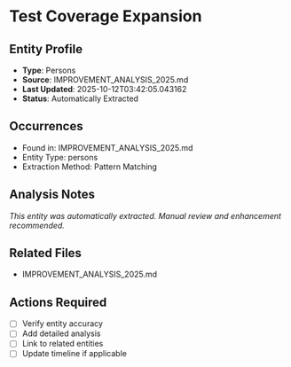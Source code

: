 # Test Coverage Expansion

## Entity Profile
- **Type**: Persons
- **Source**: IMPROVEMENT_ANALYSIS_2025.md
- **Last Updated**: 2025-10-12T03:42:05.043162
- **Status**: Automatically Extracted

## Occurrences
- Found in: IMPROVEMENT_ANALYSIS_2025.md
- Entity Type: persons
- Extraction Method: Pattern Matching

## Analysis Notes
*This entity was automatically extracted. Manual review and enhancement recommended.*

## Related Files
- IMPROVEMENT_ANALYSIS_2025.md

## Actions Required
- [ ] Verify entity accuracy
- [ ] Add detailed analysis
- [ ] Link to related entities
- [ ] Update timeline if applicable
